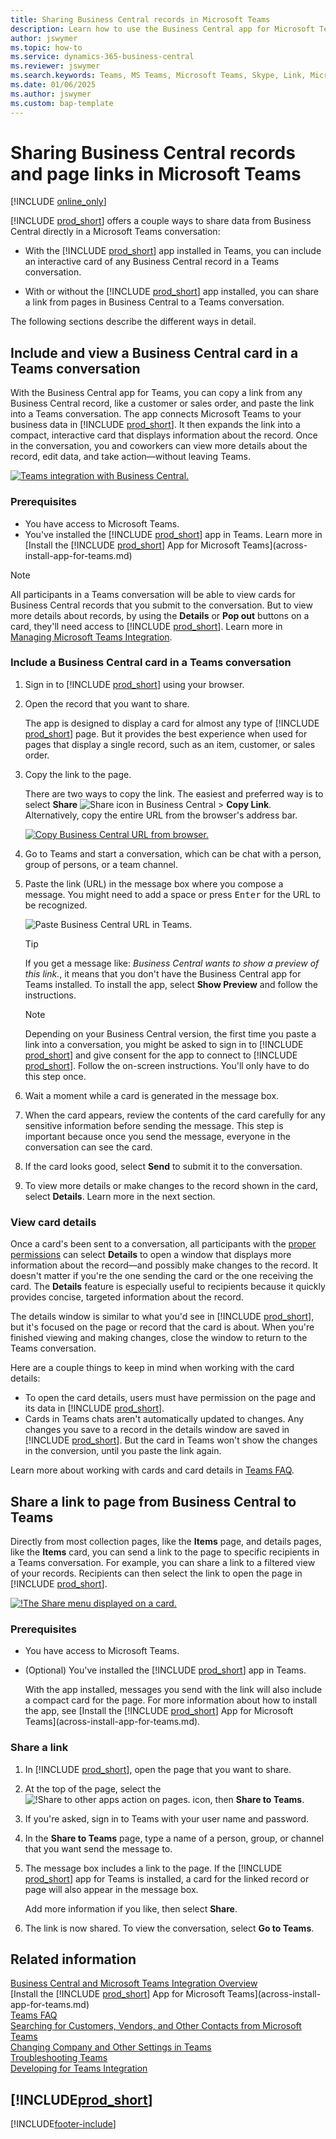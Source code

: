 ```yaml
---
title: Sharing Business Central records in Microsoft Teams
description: Learn how to use the Business Central app for Microsoft Teams.
author: jswymer
ms.topic: how-to
ms.service: dynamics-365-business-central
ms.reviewer: jswymer
ms.search.keywords: Teams, MS Teams, Microsoft Teams, Skype, Link, Microsoft 365, collaborate, collaboration, teamwork, share records
ms.date: 01/06/2025
ms.author: jswymer
ms.custom: bap-template
---
```


# Sharing Business Central records and page links in Microsoft Teams

[!INCLUDE [online_only](includes/online_only.md)]

[!INCLUDE [prod_short](includes/prod_short.md)] offers a couple ways to share data from Business Central directly in a Microsoft Teams conversation:

- With the [!INCLUDE [prod_short](includes/prod_short.md)] app installed in Teams, you can include an interactive card of any Business Central record in a Teams conversation.

- With or without the [!INCLUDE [prod_short](includes/prod_short.md)] app installed, you can share a link from pages in Business Central to a Teams conversation.

The following sections describe the different ways in detail.

## Include and view a Business Central card in a Teams conversation

With the Business Central app for Teams, you can copy a link from any Business Central record, like a customer or sales order, and paste the link into a Teams conversation. The app connects Microsoft Teams to your business data in [!INCLUDE [prod_short](includes/prod_short.md)]\. It then expands the link into a compact, interactive card that displays information about the record. Once in the conversation, you and coworkers can view more details about the record, edit data, and take action&mdash;without leaving Teams.

[![Teams integration with Business Central.](media/teams-intro-vBC24.png)](media/teams-intro-vBC24.png#lightbox)

### Prerequisites

- You have access to Microsoft Teams.
- You've installed the [!INCLUDE [prod_short](includes/prod_short.md)] app in Teams. Learn more in [Install the [!INCLUDE [prod_short](includes/prod_short.md)] App for Microsoft Teams](across-install-app-for-teams.md)

> [!NOTE]
> All participants in a Teams conversation will be able to view cards for Business Central records that you submit to the conversation. But to view more details about records, by using the **Details** or **Pop out** buttons on a card, they'll need access to [!INCLUDE [prod_short](includes/prod_short.md)]. Learn more in [Managing Microsoft Teams Integration](admin-teams-integration.md#minimum-requirements-1).

### Include a Business Central card in a Teams conversation

1. Sign in to [!INCLUDE [prod_short](includes/prod_short.md)] using your browser.
2. Open the record that you want to share.

    The app is designed to display a card for almost any type of [!INCLUDE [prod_short](includes/prod_short.md)] page. But it provides the best experience when used for pages that display a single record, such as an item, customer, or sales order.
3. Copy the link to the page.

    There are two ways to copy the link. The easiest and preferred way is to select **Share** ![Share icon in Business Central](media/share-icon.png) > **Copy Link**. Alternatively, copy the entire URL from the browser's address bar.

    [![Copy Business Central URL from browser.](media/teams-copy-link.png)](media/teams-copy-link.png#lightbox)
4. Go to Teams and start a conversation, which can be chat with a person, group of persons, or a team channel.
5. Paste the link (URL) in the message box where you compose a message. You might need to add a space or press <kbd>Enter</kbd> for the URL to be recognized.

    ![Paste Business Central URL in Teams.](media/teams-paste-url-v3.png)

    > [!TIP]
    > If you get a message like: *Business Central wants to show a preview of this link.*, it means that you don't have the Business Central app for Teams installed. To install the app, select **Show Preview** and follow the instructions.

    > [!NOTE]
    > Depending on your Business Central version, the first time you paste a link into a conversation, you might be asked to sign in to [!INCLUDE [prod_short](includes/prod_short.md)] and give consent for the app to connect to [!INCLUDE [prod_short](includes/prod_short.md)]. Follow the on-screen instructions. You'll only have to do this step once.

6. Wait a moment while a card is generated in the message box.
7. When the card appears, review the contents of the card carefully for any sensitive information before sending the message. This step is important because once you send the message, everyone in the conversation can see the card.
8. If the card looks good, select **Send** to submit it to the conversation.
9. To view more details or make changes to the record shown in the card, select **Details**. Learn more in the next section.

### View card details

Once a card's been sent to a conversation, all participants with the [proper permissions](admin-teams-integration.md#permissions) can select **Details** to open a window that displays more information about the record&mdash;and possibly make changes to the record. It doesn't matter if you're the one sending the card or the one receiving the card. The **Details** feature is especially useful to recipients because it quickly provides concise, targeted information about the record.

The details window is similar to what you'd see in [!INCLUDE [prod_short](includes/prod_short.md)], but it's focused on the page or record that the card is about. When you're finished viewing and making changes, close the window to return to the Teams conversation.

Here are a couple things to keep in mind when working with the card details:

- To open the card details, users must have permission on the page and its data in [!INCLUDE [prod_short](includes/prod_short.md)]\.
- Cards in Teams chats aren't automatically updated to changes. Any changes you save to a record in the details window are saved in [!INCLUDE [prod_short](includes/prod_short.md)]\. But the card in Teams won't show the changes in the conversion, until you paste the link again.

Learn more about working with cards and card details in [Teams FAQ](teams-faq.md).

## <a name="share-link"></a>Share a link to page from Business Central to Teams

Directly from most collection pages, like the **Items** page, and details pages, like the **Items** card, you can send a link to the page to specific recipients in a Teams conversation. For example, you can share a link to a filtered view of your records. Recipients can then select the link to open the page in [!INCLUDE [prod_short](includes/prod_short.md)]\.

[![!The Share menu displayed on a card.](media/teams-share-link-v2.png "The Share menu displayed on a card.")](media/teams-share-link-v2.png#lightbox)

### Prerequisites

- You have access to Microsoft Teams.
- (Optional) You've installed the [!INCLUDE [prod_short](includes/prod_short.md)] app in Teams. 

  With the app installed, messages you send with the link will also include a compact card for the page. For more information about how to install the app, see [Install the [!INCLUDE [prod_short](includes/prod_short.md)] App for Microsoft Teams](across-install-app-for-teams.md).

### Share a link

1. In [!INCLUDE [prod_short](includes/prod_short.md)]\, open the page that you want to share.
2. At the top of the page, select the ![!Share to other apps action on pages.](media/share-icon.png) icon, then **Share to Teams**.
3. If you're asked, sign in to Teams with your user name and password.
4. In the **Share to Teams** page, type a name of a person, group, or channel that you want send the message to.
5. The message box includes a link to the page. If the [!INCLUDE [prod_short](includes/prod_short.md)] app for Teams is installed, a card for the linked record or page will also appear in the message box.

   Add more information if you like, then select **Share**.
6. The link is now shared. To view the conversation, select **Go to Teams**.

## Related information

[Business Central and Microsoft Teams Integration Overview](across-teams-overview.md)  
[Install the [!INCLUDE [prod_short](includes/prod_short.md)] App for Microsoft Teams](across-install-app-for-teams.md)  
[Teams FAQ](teams-faq.md)  
[Searching for Customers, Vendors, and Other Contacts from Microsoft Teams](across-search-contacts-teams.md)  
[Changing Company and Other Settings in Teams](across-teams-settings.md)  
[Troubleshooting Teams](admin-teams-troubleshooting.md)  
[Developing for Teams Integration](/dynamics365/business-central/dev-itpro/developer/devenv-develop-for-teams)  

## [!INCLUDE[prod_short](includes/free_trial_md.md)]  

[!INCLUDE[footer-include](includes/footer-banner.md)]
